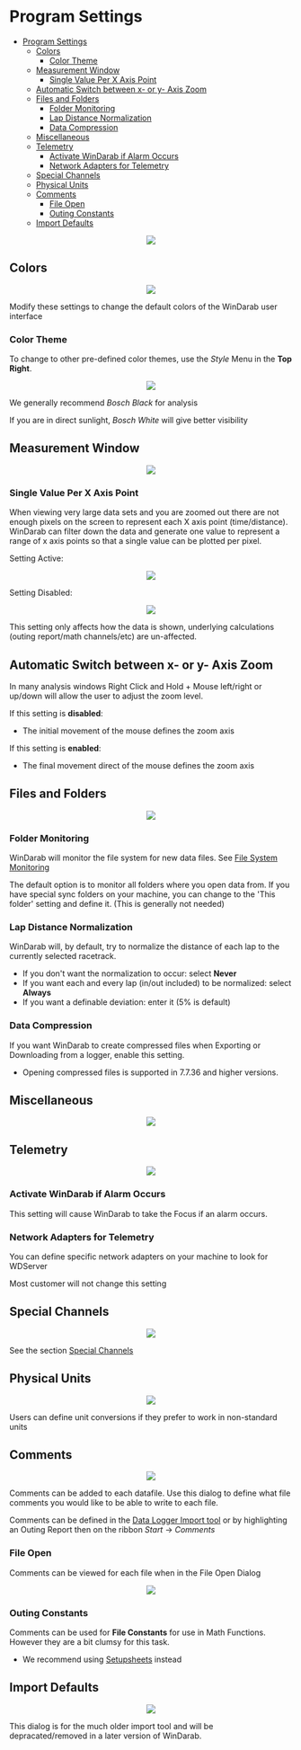 # Program Settings

- [Program Settings](#program-settings)
  - [Colors](#colors)
    - [Color Theme](#color-theme)
  - [Measurement Window](#measurement-window)
    - [Single Value Per X Axis Point](#single-value-per-x-axis-point)
  - [Automatic Switch between x- or y- Axis Zoom](#automatic-switch-between-x--or-y--axis-zoom)
  - [Files and Folders](#files-and-folders)
    - [Folder Monitoring](#folder-monitoring)
    - [Lap Distance Normalization](#lap-distance-normalization)
    - [Data Compression](#data-compression)
  - [Miscellaneous](#miscellaneous)
  - [Telemetry](#telemetry)
    - [Activate WinDarab if Alarm Occurs](#activate-windarab-if-alarm-occurs)
    - [Network Adapters for Telemetry](#network-adapters-for-telemetry)
  - [Special Channels](#special-channels)
  - [Physical Units](#physical-units)
  - [Comments](#comments)
    - [File Open](#file-open)
    - [Outing Constants](#outing-constants)
  - [Import Defaults](#import-defaults)

<p align="center">
<img src="images/Program Settings - Getting There.png">
</p>

## Colors

<p align="center">
<img src="images/Program Settings - Colors.png">
</p>

Modify these settings to change the default colors of the WinDarab user interface

### Color Theme

To change to other pre-defined color themes, use the _Style_ Menu in the __Top Right__.

<p align="center">
<img src="images/Program Settings - Style Menu.png">
</p>

We generally recommend _Bosch Black_ for analysis

If you are in direct sunlight, _Bosch White_ will give better visibility

## Measurement Window

<p align="center">
<img src="images/Program Settings - Measurement Window.png">
</p>

### Single Value Per X Axis Point

When viewing very large data sets and you are zoomed out there are not enough pixels on the screen to represent each X axis point (time/distance). WinDarab can filter down the data and generate one value to represent a range of x axis points so that a single value can be plotted per pixel.

Setting Active:

<p align="center">
<img src="images/Program Settings - Single Value Per X Axis Point Active.png">
</p>

Setting Disabled:

<p align="center">
<img src="images/Program Settings - Single Value Per X Axis Point Inactive.png">
</p>

This setting only affects how the data is shown, underlying calculations (outing report/math channels/etc) are un-affected.

## Automatic Switch between x- or y- Axis Zoom

In many analysis windows Right Click and Hold + Mouse left/right or up/down will allow the user to adjust the zoom level.

If this setting is **disabled**:

- The initial movement of the mouse defines the zoom axis

If this setting is **enabled**:

- The final movement direct of the mouse defines the zoom axis

## Files and Folders

<p align="center">
<img src="images/Program Settings - Files and Folders.png">
</p>

### Folder Monitoring

WinDarab will monitor the file system for new data files. See [File System Monitoring](File%20Explorer#file-system-monitoring)

The default option is to monitor all folders where you open data from. If you have special sync folders on your machine, you can change to the 'This folder' setting and define it. (This is generally not needed)

### Lap Distance Normalization

WinDarab will, by default, try to normalize the distance of each lap to the currently selected racetrack.

- If you don't want the normalization to occur: select **Never**
- If you want each and every lap (in/out included) to be normalized: select **Always**
- If you want a definable deviation: enter it (5% is default)

### Data Compression

If you want WinDarab to create compressed files when Exporting or Downloading from a logger, enable this setting.

- Opening compressed files is supported in 7.7.36 and higher versions.

## Miscellaneous

<p align="center">
<img src="images/Program Settings - Miscellaneous.png">
</p>

## Telemetry

<p align="center">
<img src="images/Program Settings - Telemetry.png">
</p>

### Activate WinDarab if Alarm Occurs

This setting will cause WinDarab to take the Focus if an alarm occurs.

### Network Adapters for Telemetry

You can define specific network adapters on your machine to look for WDServer

Most customer will not change this setting

## Special Channels

<p align="center">
<img src="images/Program Settings - Special Channels.png">
</p>

See the section [Special Channels](Special%20Channels)

## Physical Units

<p align="center">
<img src="images/Program Settings - Physical Units.png">
</p>

Users can define unit conversions if they prefer to work in non-standard units

## Comments

<p align="center">
<img src="images/Program Settings - Comments.png">
</p>

Comments can be added to each datafile. Use this dialog to define what file comments you would like to be able to write to each file.

Comments can be defined in the [Data Logger Import tool](Data%20Logger%20Import#comment-fields) or by highlighting an Outing Report then on the ribbon _Start_ &rarr; _Comments_

### File Open

Comments can be viewed for each file when in the File Open Dialog

<p align="center">
<img src="images/Program Settings - Comments and File Open Dialog.png">
</p>

### Outing Constants

Comments can be used for **File Constants** for use in Math Functions. However they are a bit clumsy for this task. 

- We recommend using [Setupsheets](Setupsheets) instead


## Import Defaults

<p align="center">
<img src="images/Program Settings - Import Defaults.png">
</p>

This dialog is for the much older import tool and will be depracated/removed in a later version of WinDarab.